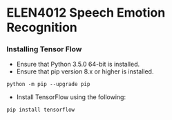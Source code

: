 <h1> ELEN4012 Speech Emotion Recognition </h1>

<h3>Installing Tensor Flow</h3>

- Ensure that Python 3.5.0 64-bit is installed. 
- Ensure that pip version 8.x or higher is installed. 

``` python -m pip --upgrade pip ```

- Install TensorFlow using the following:

``` pip install tensorflow ```

